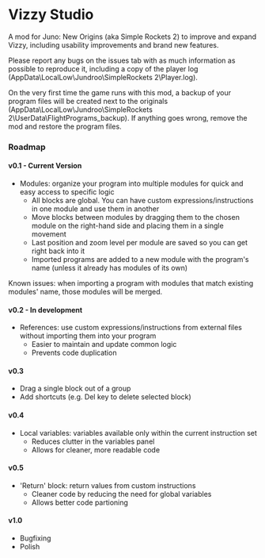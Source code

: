 # Vizzy Studio

A mod for Juno: New Origins (aka Simple Rockets 2) to improve and expand Vizzy, including usability improvements and brand new features.

Please report any bugs on the issues tab with as much information as possible to reproduce it, including a copy of the player log (AppData\LocalLow\Jundroo\SimpleRockets 2\Player.log).

On the very first time the game runs with this mod, a backup of your program files will be created next to the originals (AppData\LocalLow\Jundroo\SimpleRockets 2\UserData\FlightPrograms_backup). If anything goes wrong, remove the mod and restore the program files.

### Roadmap

#### v0.1 - Current Version
- Modules: organize your program into multiple modules for quick and easy access to specific logic
  - All blocks are global. You can have custom expressions/instructions in one module and use them in another
  - Move blocks between modules by dragging them to the chosen module on the right-hand side and placing them in a single movement
  - Last position and zoom level per module are saved so you can get right back into it
  - Imported programs are added to a new module with the program's name (unless it already has modules of its own)

Known issues: when importing a program with modules that match existing modules' name, those modules will be merged.

#### v0.2 - In development
- References: use custom expressions/instructions from external files without importing them into your program
  - Easier to maintain and update common logic
  - Prevents code duplication

#### v0.3
- Drag a single block out of a group
- Add shortcuts (e.g. Del key to delete selected block)

#### v0.4
- Local variables: variables available only within the current instruction set
  - Reduces clutter in the variables panel
  - Allows for cleaner, more readable code

#### v0.5
- 'Return' block: return values from custom instructions
  - Cleaner code by reducing the need for global variables
  - Allows better code partioning

#### v1.0
- Bugfixing
- Polish
